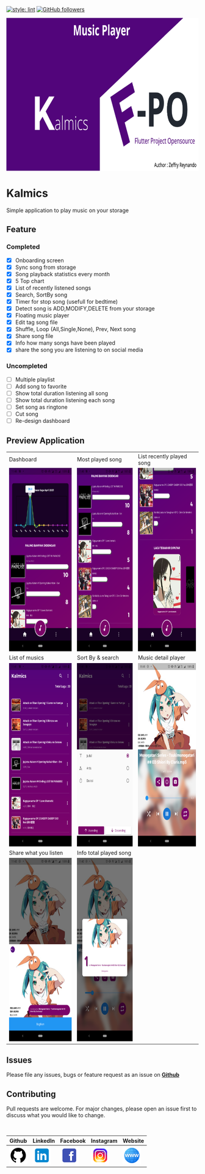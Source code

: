 [![style: lint](https://img.shields.io/badge/style-lint-4BC0F5.svg)](https://pub.dev/packages/lint)
[![GitHub followers](https://img.shields.io/github/followers/zgramming.svg?style=social&label=Follow&maxAge=2592000)](https://github.com/zgramming?tab=followers)

<p align="center">
  <img src="screenshot/banner.png" height="400">
</p>

# Kalmics

Simple application to play music on your storage

## Feature 

### Completed
- [x] Onboarding screen
- [x] Sync song from storage
- [x] Song playback statistics every month
- [x] 5 Top chart
- [x] List of recently listened songs
- [x] Search, SortBy song
- [x] Timer for stop song (usefull for bedtime)
- [x] Detect song is ADD,MODIFY,DELETE from your storage
- [x] Floating music player
- [x] Edit tag song file
- [x] Shuffle, Loop (All,Single,None), Prev, Next song
- [x] Share song file
- [x] Info how many songs have been played
- [x] share the song you are listening to on social media
 
### Uncompleted
- [ ] Multiple playlist
- [ ] Add song to favorite
- [ ] Show total duration listening all song
- [ ] Show total duration listening each song
- [ ] Set song as ringtone
- [ ] Cut song
- [ ] Re-design dashboard

## Preview Application

<table>
  <tr>
    <td>Dashboard</td>
    <td>Most played song</td>
    <td>List recently played song</td>
  </tr>
  <tr>
    <td><img src="screenshot/1.png" width=350 height=480></td>
    <td><img src="screenshot/2.png" width=350 height=480></td>
    <td><img src="screenshot/3.png" width=350 height=480></td>
  </tr>
   <tr>
    <td>List of musics</td>
    <td>Sort By & search</td>
    <td>Music detail player</td>
  </tr>
  <tr>
    <td><img src="screenshot/4.png" width=350 height=480></td>
    <td><img src="screenshot/5.png" width=350 height=480></td>
    <td><img src="screenshot/6.png" width=350 height=480></td>
  </tr>
  <tr>
    <td>Share what you listen</td>
    <td>Info total played song</td>
  </tr>
  <tr>
    <td><img src="screenshot/7.png" width=350 height=480></td>
    <td><img src="screenshot/8.png" width=350 height=480></td>
  </tr>
 </table>

 ## Issues

Please file any issues, bugs or feature request as an issue on <a href="https://github.com/zgramming/Kalmics/issues"><b> Github </b></a>

## Contributing

Pull requests are welcome. For major changes, please open an issue first to discuss what you would like to change.

<br>

<table border="0" cellspacing="0" cellpadding="0">
    <thead>
        <tr>
            <th>Github</th>
            <th>LinkedIn</th>
            <th>Facebook</th>
            <th>Instagram</th>
            <th>Website</th>
        </tr>
    </thead>
    <tbody>
        <tr>
            <td>
            <a href="https://github.com/zgramming/" target="_blank"><img src="screenshot/icons/icon_github.png" width=48 height=48></a>
            </td>
            <td><a href="https://www.linkedin.com/in/zeffry-reynando" target="_blank"><img src="screenshot/icons/icon_linkedin.png" width=48 height=48></a></td>
            <td><a href="https://www.facebook.com/zeffry.reynando" target="_blank"><img src="screenshot/icons/icon_fb.png" width=48 height=48></a></td>
            <td><a href="https://www.instagram.com/zeffry_reynando" target="_blank"><img src="screenshot/icons/icon_instagram.png" width=48 height=48></a></td>
            <td><a href="https://zeffry.devatbase.com/" target="_blank"><img src="screenshot/icons/icon_website.png" width=48 height=48></a></td>
        </tr>
    </tbody>

</table>